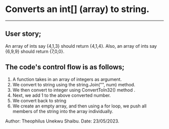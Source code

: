 #  Converts an int[] (array) to string.
-----------------------------------------------------
User story;
------------
An array  of ints say {4,1,3} should return {4,1,4}. Also, an array of ints say {6,9,9} should return {7,0,0}. 

The code's control flow is as follows;
---------------------------------------
1. A function takes in an array of integers as argument.
2. We convert to string using the string.Join("", num) method.
3. We then convert to integer using ConvertToIn32() method .
4. Next, we add 1 to the above converted number.
5. We convert back to string
6. We create an empty array, and then using a for loop, we push all members of the string into the array individually.

Author: Theophilus Unekwu Shaibu.
Date: 23/05/2023.
